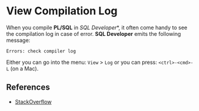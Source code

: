 # View Compilation Log

When you compile **PL/SQL** in *SQL Developer**, it often come handy to see the compilation log in case of error. **SQL Developer** emits the following message:

```
Errors: check compiler log
```

Either you can go into the menu: `View` > `Log` or you can press: `<ctrl>-<cmd>-L` (on a Mac).

## References

- [StackOverflow](https://stackoverflow.com/questions/3815289/how-to-check-compiler-log-in-sql-developer)
